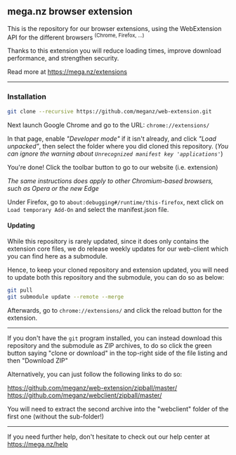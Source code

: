 ## mega.nz browser extension

This is the repository for our browser extensions, using the WebExtension API for the different browsers <sup>(Chrome, Firefox, ...)</sup>

Thanks to this extension you will reduce loading times, improve download performance, and strengthen security.

Read more at https://mega.nz/extensions

---

### Installation

```bash
git clone --recursive https://github.com/meganz/web-extension.git
```

Next launch Google Chrome and go to the URL: `chrome://extensions/`

In that page, enable _"Developer mode"_ if it isn't already, and click _"Load unpacked"_, then select the folder where you did cloned this
repository. (_You can ignore the warning about `Unrecognized manifest key 'applications'`_)

You're done! Click the toolbar button to go to our website (i.e. extension)

_The same instructions does apply to other Chromium-based browsers, such as Opera or the new Edge_

Under Firefox, go to `about:debugging#/runtime/this-firefox`, next click on `Load temporary Add-On` and select the manifest.json file.

#### Updating

While this repository is rarely updated, since it does only contains the extension core files, we do release weekly updates for our
web-client which you can find here as a submodule.

Hence, to keep your cloned repository and extension updated, you will need to update both this repository and the submodule, you can do so
as below:

```bash
git pull
git submodule update --remote --merge
```

Afterwards, go to `chrome://extensions/` and click the reload button for the extension.

---

If you don't have the `git` program installed, you can instead download this repository and the submodule as ZIP archives, to do so click
the green button saying "clone or download" in the top-right side of the file listing and then "Download ZIP"

Alternatively, you can just follow the following links to do so:

https://github.com/meganz/web-extension/zipball/master/  
https://github.com/meganz/webclient/zipball/master/

You will need to extract the second archive into the "webclient" folder of the first one (without the sub-folder!)

---

If you need further help, don't hesitate to check out our help center at https://mega.nz/help
